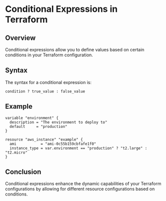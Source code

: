 # Conditional Expressions in Terraform

## Overview

Conditional expressions allow you to define values based on certain conditions in your Terraform configuration.

## Syntax

The syntax for a conditional expression is:

```hcl
condition ? true_value : false_value
```

## Example

```hcl
variable "environment" {
  description = "The environment to deploy to"
  default     = "production"
}

resource "aws_instance" "example" {
  ami           = "ami-0c55b159cbfafe1f0"
  instance_type = var.environment == "production" ? "t2.large" : "t2.micro"
}
```

## Conclusion

Conditional expressions enhance the dynamic capabilities of your Terraform configurations by allowing for different resource configurations based on conditions.

